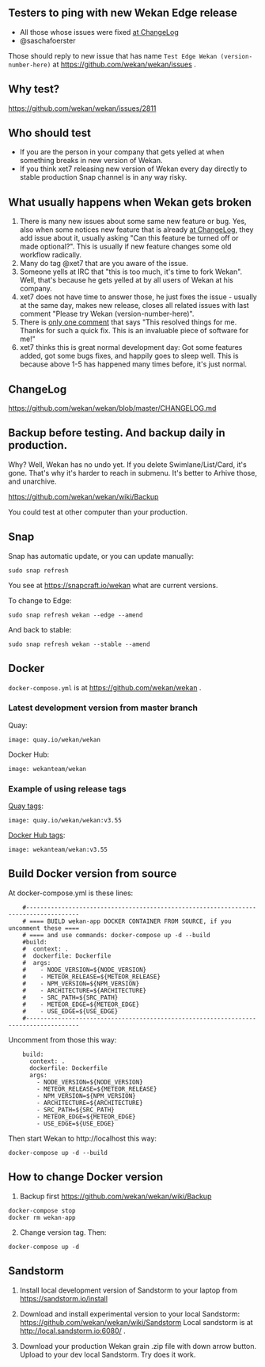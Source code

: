 ## Testers to ping with new Wekan Edge release
- All those whose issues were fixed [at ChangeLog](https://github.com/wekan/wekan/blob/master/CHANGELOG.md)
- @saschafoerster

Those should reply to new issue that has name `Test Edge Wekan (version-number-here)` at https://github.com/wekan/wekan/issues .

## Why test?

https://github.com/wekan/wekan/issues/2811

## Who should test
- If you are the person in your company that gets yelled at when something breaks in new version of Wekan.
- If you think xet7 releasing new version of Wekan every day directly to stable production Snap channel is in any way risky.

## What usually happens when Wekan gets broken

1. There is many new issues about some same new feature or bug. Yes, also when some notices new feature that is already [at ChangeLog](https://github.com/wekan/wekan/blob/master/CHANGELOG.md), they add issue about it, usually asking "Can this feature be turned off or made optional?". This is usually if new feature changes some old workflow radically.
2. Many do tag @xet7 that are you aware of the issue.
3. Someone yells at IRC that "this is too much, it's time to fork Wekan". Well, that's because he gets yelled at by all users of Wekan at his company.
4. xet7 does not have time to answer those, he just fixes the issue - usually at the same day, makes new release, closes all related issues with last comment "Please try Wekan (version-number-here)".
5. There is [only one comment](https://github.com/wekan/wekan/issues/2812#issuecomment-555860032) that says "This resolved things for me. Thanks for such a quick fix. This is an invaluable piece of software for me!"
6. xet7 thinks this is great normal development day: Got some features added, got some bugs fixes, and happily goes to sleep well. This is because above 1-5 has happened many times before, it's just normal.

## ChangeLog

https://github.com/wekan/wekan/blob/master/CHANGELOG.md

## Backup before testing. And backup daily in production.

Why? Well, Wekan has no undo yet. If you delete Swimlane/List/Card, it's gone.
That's why it's harder to reach in submenu. It's better to Arhive those,
and unarchive.

https://github.com/wekan/wekan/wiki/Backup

You could test at other computer than your production.

## Snap

Snap has automatic update, or you can update manually:
```
sudo snap refresh
```
You see at https://snapcraft.io/wekan what are current versions.

To change to Edge:
```
sudo snap refresh wekan --edge --amend
```
And back to stable:
```
sudo snap refresh wekan --stable --amend
```

## Docker

`docker-compose.yml` is at https://github.com/wekan/wekan .

### Latest development version from master branch

Quay:
```
image: quay.io/wekan/wekan
```
Docker Hub:
```
image: wekanteam/wekan
```

### Example of using release tags

[Quay tags](https://quay.io/repository/wekan/wekan?tag=latest&tab=tags):
```
image: quay.io/wekan/wekan:v3.55
```
[Docker Hub tags](https://hub.docker.com/r/wekanteam/wekan/tags):
```
image: wekanteam/wekan:v3.55
```

## Build Docker version from source

At docker-compose.yml is these lines:

```
    #-------------------------------------------------------------------------------------
    # ==== BUILD wekan-app DOCKER CONTAINER FROM SOURCE, if you uncomment these ====
    # ==== and use commands: docker-compose up -d --build
    #build:
    #  context: .
    #  dockerfile: Dockerfile
    #  args:
    #    - NODE_VERSION=${NODE_VERSION}
    #    - METEOR_RELEASE=${METEOR_RELEASE}
    #    - NPM_VERSION=${NPM_VERSION}
    #    - ARCHITECTURE=${ARCHITECTURE}
    #    - SRC_PATH=${SRC_PATH}
    #    - METEOR_EDGE=${METEOR_EDGE}
    #    - USE_EDGE=${USE_EDGE}
    #-------------------------------------------------------------------------------------
```
Uncomment from those this way:
```
    build:
      context: .
      dockerfile: Dockerfile
      args:
        - NODE_VERSION=${NODE_VERSION}
        - METEOR_RELEASE=${METEOR_RELEASE}
        - NPM_VERSION=${NPM_VERSION}
        - ARCHITECTURE=${ARCHITECTURE}
        - SRC_PATH=${SRC_PATH}
        - METEOR_EDGE=${METEOR_EDGE}
        - USE_EDGE=${USE_EDGE}
```
Then start Wekan to http://localhost this way:
```
docker-compose up -d --build
```

## How to change Docker version

1) Backup first
https://github.com/wekan/wekan/wiki/Backup

```
docker-compose stop
docker rm wekan-app
```
2) Change version tag. Then:
```
docker-compose up -d
```

## Sandstorm

1) Install local development version of Sandstorm to your laptop from https://sandstorm.io/install

2) Download and install experimental version to your local Sandstorm:
https://github.com/wekan/wekan/wiki/Sandstorm
Local sandstorm is at http://local.sandstorm.io:6080/ .

3) Download your production Wekan grain .zip file with down arrow button. Upload to your dev local Sandstorm.
Try does it work.
